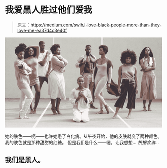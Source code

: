 # 我爱黑人胜过他们爱我

> 原文：<https://medium.com/swlh/i-love-black-people-more-than-they-love-me-ea37d4c3e40f>

![](img/932129de112f39f981a6f95f0c8a3874.png)

她的肤色——呃——也许她患了白化病。从午夜开始，他的皮肤就变了两种颜色。
我的肤色就是那种甜甜的红糖。
但是我们是什么——嗯，让我想想…
*根据食谱…*

## 我们是黑人。